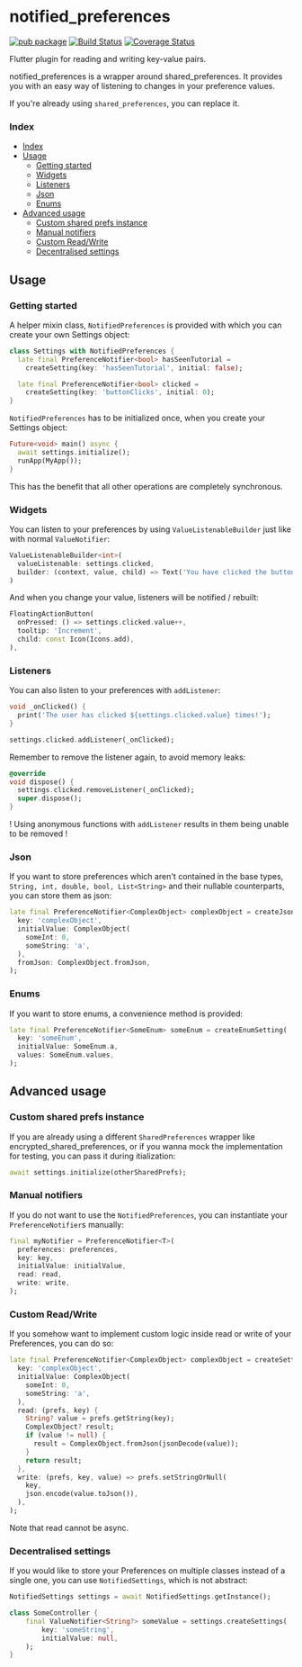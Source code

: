 # notified_preferences

[![pub package](https://img.shields.io/pub/v/notified_preferences.svg)](https://pub.dartlang.org/packages/notified_preferences)
[![Build Status](https://github.com/clragon/notified_preferences/actions/workflows/test.yml/badge.svg)](https://github.com/clragon/notified_preferences/actions/workflows/test.yml)
[![Coverage Status](https://coveralls.io/repos/github/clragon/notified_preferences/badge.svg)](https://coveralls.io/github/clragon/notified_preferences)

Flutter plugin for reading and writing key-value pairs.

notified_preferences is a wrapper around shared_preferences.
It provides you with an easy way of listening to changes in your preference values.

If you're already using `shared_preferences`, you can replace it.

### Index

- [Index](#index)
- [Usage](#usage)
  - [Getting started](#getting-started)
  - [Widgets](#widgets)
  - [Listeners](#listeners)
  - [Json](#json)
  - [Enums](#enums)
- [Advanced usage](#advanced-usage)
  - [Custom shared prefs instance](#custom-shared-prefs-instance)
  - [Manual notifiers](#manual-notifiers)
  - [Custom Read/Write](#custom-readwrite)
  - [Decentralised settings](#decentralised-settings)

## Usage

### Getting started

A helper mixin class, `NotifiedPreferences` is provided with which you can create your own Settings object:

```dart
class Settings with NotifiedPreferences {
  late final PreferenceNotifier<bool> hasSeenTutorial =
    createSetting(key: 'hasSeenTutorial', initial: false);

  late final PreferenceNotifier<bool> clicked =
    createSetting(key: 'buttonClicks', initial: 0);
}
```

`NotifiedPreferences` has to be initialized once, when you create your Settings object:

```dart
Future<void> main() async {
  await settings.initialize();
  runApp(MyApp());
}
```

This has the benefit that all other operations are completely synchronous.

### Widgets

You can listen to your preferences by using `ValueListenableBuilder` just like with normal `ValueNotifier`:

```dart
ValueListenableBuilder<int>(
  valueListenable: settings.clicked,
  builder: (context, value, child) => Text('You have clicked the button $value times!'),
)
```

And when you change your value, listeners will be notified / rebuilt:

```dart
FloatingActionButton(
  onPressed: () => settings.clicked.value++,
  tooltip: 'Increment',
  child: const Icon(Icons.add),
),
```

### Listeners

You can also listen to your preferences with `addListener`:

```dart
void _onClicked() {
  print('The user has clicked ${settings.clicked.value} times!');
}

settings.clicked.addListener(_onClicked);
```

Remember to remove the listener again, to avoid memory leaks:

```dart
@override
void dispose() {
  settings.clicked.removeListener(_onClicked);
  super.dispose();
}
```

! Using anonymous functions with `addListener` results in them being unable to be removed !

### Json

If you want to store preferences which aren't contained in the base types,
`String, int, double, bool, List<String>` and their nullable counterparts,
you can store them as json:

```dart
late final PreferenceNotifier<ComplexObject> complexObject = createJsonSetting(
  key: 'complexObject',
  initialValue: ComplexObject(
    someInt: 0,
    someString: 'a',
  ),
  fromJson: ComplexObject.fromJson,
);
```

### Enums

If you want to store enums, a convenience method is provided:

```dart
late final PreferenceNotifier<SomeEnum> someEnum = createEnumSetting(
  key: 'someEnum',
  initialValue: SomeEnum.a,
  values: SomeEnum.values,
);
```

## Advanced usage

### Custom shared prefs instance

If you are already using a different `SharedPreferences` wrapper like encrypted_shared_preferences,
or if you wanna mock the implementation for testing, you can pass it during itialization:

```dart
await settings.initialize(otherSharedPrefs);
```

### Manual notifiers

If you do not want to use the `NotifiedPreferences`, you can instantiate your `PreferenceNotifier`s manually:

```dart
final myNotifier = PreferenceNotifier<T>(
  preferences: preferences,
  key: key,
  initialValue: initialValue,
  read: read,
  write: write,
);
```

### Custom Read/Write

If you somehow want to implement custom logic inside read or write of your Preferences, you can do so:

```dart
late final PreferenceNotifier<ComplexObject> complexObject = createSetting(
  key: 'complexObject',
  initialValue: ComplexObject(
    someInt: 0,
    someString: 'a',
  ),
  read: (prefs, key) {
    String? value = prefs.getString(key);
    ComplexObject? result;
    if (value != null) {
      result = ComplexObject.fromJson(jsonDecode(value));
    }
    return result;
  },
  write: (prefs, key, value) => prefs.setStringOrNull(
    key,
    json.encode(value.toJson()),
  ),
);
```

Note that read cannot be async.

### Decentralised settings

If you would like to store your Preferences on multiple classes instead of a single one,
you can use `NotifiedSettings`, which is not abstract:

```dart
NotifiedSettings settings = await NotifiedSettings.getInstance();

class SomeController {
    final ValueNotifier<String?> someValue = settings.createSettings(
        key: 'someString',
        initialValue: null,
    );
}
```
